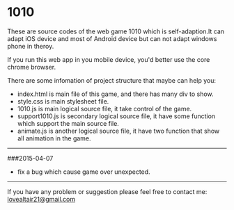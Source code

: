 # 1010

These are source codes of the web game 1010 which is self-adaption.It can adapt iOS device and most of Android device but can not adapt windows phone in theroy.

If you run this web app in you mobile device, you'd better use the core chrome browser.

There are some infomation of project structure that maybe can help you:
- index.html is main file of this game, and there has many div to show.
- style.css is main stylesheet file.
- 1010.js is main logical source file, it take control of the game.
- support1010.js is secondary logical source file, it have some function which support the main source file.
- animate.js is another logical source file, it have two function that show all animation in the game.

---
###2015-04-07
- fix a bug which cause game over unexpected.

---
If you have any problem or suggestion please feel free to contact me: lovealtair21@gmail.com
